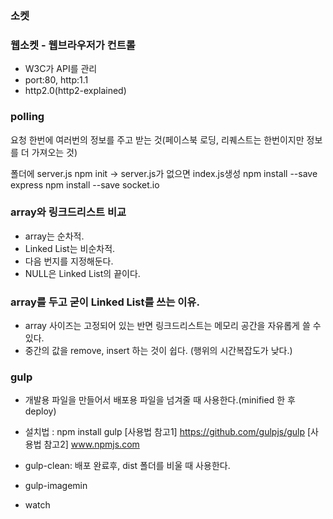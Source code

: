 ### 소켓 
### 웹소켓 - 웹브라우저가 컨트롤
- W3C가 API를 관리
- port:80, http:1.1
- http2.0(http2-explained)

### polling
요청 한번에 여러번의 정보를 주고 받는 것(페이스북 로딩, 리퀘스트는 한번이지만 정보를 더 가져오는 것)

폴더에 server.js
npm init -> server.js가 없으면 index.js생성
npm install --save express
npm install --save socket.io

### array와 링크드리스트 비교
- array는 순차적.
- Linked List는 비순차적. 
- 다음 번지를 지정해둔다. 
- NULL은 Linked List의 끝이다.

### array를 두고 굳이 Linked List를 쓰는 이유.
- array 사이즈는 고정되어 있는 반면 링크드리스트는 메모리 공간을 자유롭게 쓸 수 있다.
- 중간의 값을 remove, insert 하는 것이 쉽다. (행위의 시간복잡도가 낮다.)


### gulp
- 개발용 파일을 만들어서 배포용 파일을 넘겨줄 때 사용한다.(minified 한 후 deploy)
- 설치법 : npm install gulp
[사용법 참고1] https://github.com/gulpjs/gulp
[사용법 참고2] www.npmjs.com

- gulp-clean: 배포 완료후, dist 폴더를 비울 때 사용한다.
- gulp-imagemin
- watch